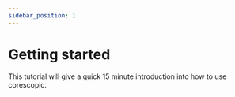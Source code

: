 ```yaml
---
sidebar_position: 1
---
```


# Getting started

This tutorial will give a quick 15 minute introduction into how to use corescopic.